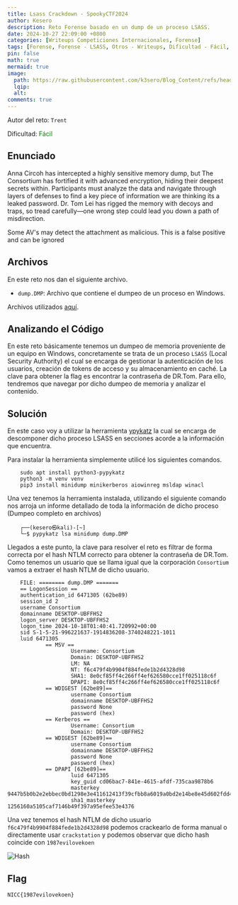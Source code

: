 ```yaml
---
title: Lsass Crackdown - SpookyCTF2024
author: Kesero
description: Reto Forense basado en un dump de un proceso LSASS.
date: 2024-10-27 22:09:00 +0800
categories: [Writeups Competiciones Internacionales, Forense]
tags: [Forense, Forense - LSASS, Otros - Writeups, Dificultad - Fácil, SpookyCTF]
pin: false
math: true
mermaid: true
image:
  path: https://raw.githubusercontent.com/k3sero/Blog_Content/refs/heads/main/Competiciones_Internacionales_Writeups/2024/Forensics/Spookyctf2024/Lsass_Crackdown/Lsass_Crackdown.png
  lqip: 
  alt: 
comments: true
---
```


Autor del reto: `Trent`

Dificultad: <font color=green>Fácil</font>

## Enunciado

Anna Circoh has intercepted a highly sensitive memory dump, but The Consortium has fortified it with advanced encryption, hiding their deepest secrets within. Participants must analyze the data and navigate through layers of defenses to find a key piece of information we are thinking its a leaked password. Dr. Tom Lei has rigged the memory with decoys and traps, so tread carefully—one wrong step could lead you down a path of misdirection.

Some AV's may detect the attachment as malicious. This is a false positive and can be ignored


## Archivos

En este reto nos dan el siguiente archivo.

- `dump.DMP`: Archivo que contiene el dumpeo de un proceso en Windows.

Archivos utilizados [aquí](https://github.com/k3sero/Blog_Content/tree/main/Competiciones_Internacionales_Writeups/2024/Forensics/Spookyctf2024/Lsass_Crackdown).


## Analizando el Código

En este reto básicamente tenemos un dumpeo de memoria proveniente de un equipo en Windows, concretamente se trata de un proceso `LSASS` (Local Security Authority) el cual se encarga de gestionar la autenticación de los usuarios, creación de tokens de acceso y su almacenamiento en caché. La clave para obtener la flag es encontrar la contraseña de DR.Tom. Para ello, tendremos que navegar por dicho dumpeo de memoria y analizar el contenido.

## Solución

En este caso voy a utilizar la herramienta [ypykatz](https://github.com/skelsec/pypykatz) la cual se encarga de descomponer dicho proceso LSASS en secciones acorde a la información que encuentra.

Para instalar la herramienta simplemente utilicé los siguientes comandos.

        sudo apt install python3-pypykatz
        python3 -m venv venv  
        pip3 install minidump minikerberos aiowinreg msldap winacl

Una vez tenemos la herramienta instalada, utilizando el siguiente comando nos arroja un informe detallado de toda la información de dicho proceso (Dumpeo completo en archivos)

        ┌──(kesero㉿kali)-[~]
        └─$ pypykatz lsa minidump dump.DMP

Llegados a este punto, la clave para resolver el reto es filtrar de forma correcta por el hash NTLM correcto para obtener la contraseña de DR.Tom. Como tenemos un usuario que se llama igual que la corporación `Consortium` vamos a extraer el hash NTLM de dicho usuario.

        FILE: ======== dump.DMP =======
        == LogonSession ==
        authentication_id 6471305 (62be89)
        session_id 2
        username Consortium
        domainname DESKTOP-UBFFHS2
        logon_server DESKTOP-UBFFHS2
        logon_time 2024-10-18T01:40:41.720992+00:00
        sid S-1-5-21-996221637-1914836208-3740248221-1011
        luid 6471305
                == MSV ==
                        Username: Consortium
                        Domain: DESKTOP-UBFFHS2
                        LM: NA
                        NT: f6c479f4b9904f884fede1b2d4328d98
                        SHA1: 8e0cf85ff4c266ff4ef626580cce1ff025118c6f
                        DPAPI: 8e0cf85ff4c266ff4ef626580cce1ff025118c6f
                == WDIGEST [62be89]==
                        username Consortium
                        domainname DESKTOP-UBFFHS2
                        password None
                        password (hex)
                == Kerberos ==
                        Username: Consortium
                        Domain: DESKTOP-UBFFHS2
                == WDIGEST [62be89]==
                        username Consortium
                        domainname DESKTOP-UBFFHS2
                        password None
                        password (hex)
                == DPAPI [62be89]==
                        luid 6471305
                        key_guid cd06bac7-841e-4615-afdf-735caa9878b6
                        masterkey 9447b5b0b2e2ebbec0bd1298e3e411612413f39cfbb8a6019a0bd2e14be8e45d602fdd4f96d22f977161988f0d4b6090bf992bea9abb4dc64873bfedff8ed10f
                        sha1_masterkey 1256160a5105caf7146b49f397a95efee53e4376

Una vez tenemos el hash NTLM de dicho usuario `f6c479f4b9904f884fede1b2d4328d98` podemos crackearlo de forma manual o directamente usar `crackstation` y podemos observar que dicho hash coincide con `1987evilovekoen`

![Hash](https://github.com/k3sero/Blog_Content/blob/main/Competiciones_Internacionales_Writeups/2024/Forensics/Spookyctf2024/Lsass_Crackdown/hash.png?raw=true)

## Flag

`NICC{1987evilovekoen}`